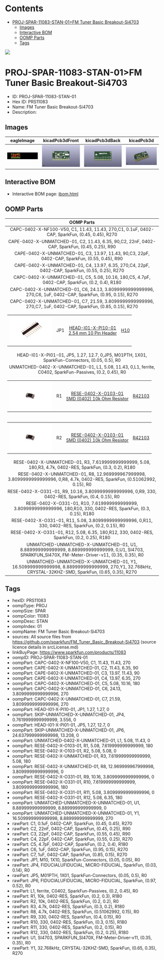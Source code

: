 



Contents
========

* [PROJ-SPAR-11083-STAN-01>FM Tuner Basic Breakout-Si4703](#proj-spar-11083-stan-01fm-tuner-basic-breakout-si4703)
	* [Images](#images)
	* [Interactive BOM](#interactive-bom)
	* [OOMP Parts](#oomp-parts)
	* [Tags](#tags)
  
![][im]
# PROJ-SPAR-11083-STAN-01>FM Tuner Basic Breakout-Si4703

- ID: PROJ-SPAR-11083-STAN-01
- Hex ID: PRS11083
- Name: FM Tuner Basic Breakout-Si4703
- Description: 

## Images
  
  

|eagleImage|kicadPcb3dFront|kicadPcb3dBack|kicadPcb3d|
| :---: | :---: | :---: | :---: |
|[![eagleImage](eagleImage_140.png)](eagleImage_600.png)|[![kicadPcb3dFront](kicadPcb3dFront_140.png)](kicadPcb3dFront_600.png)|[![kicadPcb3dBack](kicadPcb3dBack_140.png)](kicadPcb3dBack_600.png)|[![kicadPcb3d](kicadPcb3d_140.png)](kicadPcb3d_600.png)|

## Interactive BOM

- Interactive BOM page: [ibom.html](kicad/bom/ibom.html)

## OOMP Parts
  

|OOMP Parts|
| :---: |
|CAPC-0402-X-NF100-V50, C1, 11.43, 11.43, 270,C1, 0.1uF, 0402-CAP, SparkFun, (0.45, 0.45), R270|
|CAPE-0402-X-UNMATCHED-01, C2, 11.43, 6.35, 90,C2, 22nF, 0402-CAP, SparkFun, (0.45, 0.25), R90|
|CAPE-0402-X-UNMATCHED-01, C3, 13.97, 11.43, 90,C3, 22pF, 0402-CAP, SparkFun, (0.55, 0.45), R90|
|CAPE-0402-X-UNMATCHED-01, C4, 13.97, 6.35, 270,C4, 22pF, 0402-CAP, SparkFun, (0.55, 0.25), R270|
|CAPC-0402-X-UNMATCHED-01, C5, 5.08, 10.16, 180,C5, 4.7pF, 0402-CAP, SparkFun, (0.2, 0.4), R180|
|CAPC-0402-X-UNMATCHED-01, C6, 24.13, 3.8099999999999996, 270,C6, 1uF, 0402-CAP, SparkFun, (0.95, 0.15), R270|
|CAPC-0402-X-UNMATCHED-01, C7, 21.59, 3.8099999999999996, 270,C7, 1uF, 0402-CAP, SparkFun, (0.85, 0.15), R270|
|<table><tr><td>![HEAD-I01-X-PI10-01](https://raw.githubusercontent.com/oomlout/oomlout_OOMP_parts/main/HEAD-I01-X-PI10-01/image_140.jpg)</td><td> JP1</td><td>[HEAD-I01-X-PI10-01<br>2.54 mm 10 Pin Header](https://github.com/oomlout/oomlout_OOMP_parts/tree/main/HEAD-I01-X-PI10-01/)</td><td>[H10](https://github.com/oomlout/oomlout_OOMP_parts/tree/main/HEAD-I01-X-PI10-01/)</td></tr></table>|
|HEAD-I01-X-PI01-01, JP5, 1.27, 12.7, 0,JP5, M01PTH, 1X01, SparkFun-Connectors, (0.05, 0.5), R0|
|UNMATCHED-0402-X-UNMATCHED-01, L1, 5.08, 11.43, 0,L1, ferrite, C0402, SparkFun-Passives, (0.2, 0.45), R0|
|<table><tr><td>![RESE-0402-X-O103-01](https://raw.githubusercontent.com/oomlout/oomlout_OOMP_parts/main/RESE-0402-X-O103-01/image_140.jpg)</td><td> R1</td><td>[RESE-0402-X-O103-01<br>SMD (0402) 10k Ohm Resistor](https://github.com/oomlout/oomlout_OOMP_parts/tree/main/RESE-0402-X-O103-01/)</td><td>[R42103](https://github.com/oomlout/oomlout_OOMP_parts/tree/main/RESE-0402-X-O103-01/)</td></tr></table>|
|<table><tr><td>![RESE-0402-X-O103-01](https://raw.githubusercontent.com/oomlout/oomlout_OOMP_parts/main/RESE-0402-X-O103-01/image_140.jpg)</td><td> R2</td><td>[RESE-0402-X-O103-01<br>SMD (0402) 10k Ohm Resistor](https://github.com/oomlout/oomlout_OOMP_parts/tree/main/RESE-0402-X-O103-01/)</td><td>[R42103](https://github.com/oomlout/oomlout_OOMP_parts/tree/main/RESE-0402-X-O103-01/)</td></tr></table>|
|RESE-0402-X-UNMATCHED-01, R3, 7.619999999999999, 5.08, 180,R3, 4.7k, 0402-RES, SparkFun, (0.3, 0.2), R180|
|RESE-0402-X-UNMATCHED-01, R8, 12.969999967999998, 3.8099999999999996, 0,R8, 4.7k, 0402-RES, SparkFun, (0.51062992, 0.15), R0|
|RESE-0402-X-O331-01, R9, 10.16, 3.8099999999999996, 0,R9, 330, 0402-RES, SparkFun, (0.4, 0.15), R0|
|RESE-0402-X-O331-01, R10, 7.619999999999999, 3.8099999999999996, 180,R10, 330, 0402-RES, SparkFun, (0.3, 0.15), R180|
|RESE-0402-X-O331-01, R11, 5.08, 3.8099999999999996, 0,R11, 330, 0402-RES, SparkFun, (0.2, 0.15), R0|
|RESE-0402-X-O331-01, R12, 5.08, 6.35, 180,R12, 330, 0402-RES, SparkFun, (0.2, 0.25), R180|
|UNMATCHED-UNMATCHED-X-UNMATCHED-01, U1, 8.889999999999999, 8.889999999999999, 0,U1, SI4703, SPARKFUN_SI470X, FM-Meter-Driver-v11, (0.35, 0.35), R0|
|UNMATCHED-UNMATCHED-X-UNMATCHED-01, Y1, 16.509999999999998, 8.889999999999999, 270,Y1, 32.768kHz, CRYSTAL-32KHZ-SMD, SparkFun, (0.65, 0.35), R270|

## Tags

- hexID: PRS11083
- oompType: PROJ
- oompSize: SPAR
- oompColor: 11083
- oompDesc: STAN
- oompIndex: 01
- oompName: FM Tuner Basic Breakout-Si4703
- sources: All source files from https://github.com/sparkfun/FM_Tuner_Basic_Breakout-Si4703 (source licence details in srcLicense.md)
- linkBuyPage: https://www.sparkfun.com/products/11083
- oompID: PROJ-SPAR-11083-STAN-01
- oompPart: CAPC-0402-X-NF100-V50, C1, 11.43, 11.43, 270
- oompPart: CAPE-0402-X-UNMATCHED-01, C2, 11.43, 6.35, 90
- oompPart: CAPE-0402-X-UNMATCHED-01, C3, 13.97, 11.43, 90
- oompPart: CAPE-0402-X-UNMATCHED-01, C4, 13.97, 6.35, 270
- oompPart: CAPC-0402-X-UNMATCHED-01, C5, 5.08, 10.16, 180
- oompPart: CAPC-0402-X-UNMATCHED-01, C6, 24.13, 3.8099999999999996, 270
- oompPart: CAPC-0402-X-UNMATCHED-01, C7, 21.59, 3.8099999999999996, 270
- oompPart: HEAD-I01-X-PI10-01, JP1, 1.27, 1.27, 0
- oompPart: SKIP-UNMATCHED-X-UNMATCHED-01, JP4, 0.7619999999999999, 3.556, 0
- oompPart: HEAD-I01-X-PI01-01, JP5, 1.27, 12.7, 0
- oompPart: SKIP-UNMATCHED-X-UNMATCHED-01, JP6, 24.637999999999998, 13.208, 0
- oompPart: UNMATCHED-0402-X-UNMATCHED-01, L1, 5.08, 11.43, 0
- oompPart: RESE-0402-X-O103-01, R1, 5.08, 7.619999999999999, 180
- oompPart: RESE-0402-X-O103-01, R2, 5.08, 5.08, 0
- oompPart: RESE-0402-X-UNMATCHED-01, R3, 7.619999999999999, 5.08, 180
- oompPart: RESE-0402-X-UNMATCHED-01, R8, 12.969999967999998, 3.8099999999999996, 0
- oompPart: RESE-0402-X-O331-01, R9, 10.16, 3.8099999999999996, 0
- oompPart: RESE-0402-X-O331-01, R10, 7.619999999999999, 3.8099999999999996, 180
- oompPart: RESE-0402-X-O331-01, R11, 5.08, 3.8099999999999996, 0
- oompPart: RESE-0402-X-O331-01, R12, 5.08, 6.35, 180
- oompPart: UNMATCHED-UNMATCHED-X-UNMATCHED-01, U1, 8.889999999999999, 8.889999999999999, 0
- oompPart: UNMATCHED-UNMATCHED-X-UNMATCHED-01, Y1, 16.509999999999998, 8.889999999999999, 270
- rawPart: C1, 0.1uF, 0402-CAP, SparkFun, (0.45, 0.45), R270
- rawPart: C2, 22nF, 0402-CAP, SparkFun, (0.45, 0.25), R90
- rawPart: C3, 22pF, 0402-CAP, SparkFun, (0.55, 0.45), R90
- rawPart: C4, 22pF, 0402-CAP, SparkFun, (0.55, 0.25), R270
- rawPart: C5, 4.7pF, 0402-CAP, SparkFun, (0.2, 0.4), R180
- rawPart: C6, 1uF, 0402-CAP, SparkFun, (0.95, 0.15), R270
- rawPart: C7, 1uF, 0402-CAP, SparkFun, (0.85, 0.15), R270
- rawPart: JP1, M10, 1X10, SparkFun-Connectors, (0.05, 0.05), R0
- rawPart: JP4, FIDUCIALUFIDUCIAL, MICRO-FIDUCIAL, SparkFun, (0.03, 0.14), R0
- rawPart: JP5, M01PTH, 1X01, SparkFun-Connectors, (0.05, 0.5), R0
- rawPart: JP6, FIDUCIALUFIDUCIAL, MICRO-FIDUCIAL, SparkFun, (0.97, 0.52), R0
- rawPart: L1, ferrite, C0402, SparkFun-Passives, (0.2, 0.45), R0
- rawPart: R1, 10k, 0402-RES, SparkFun, (0.2, 0.3), R180
- rawPart: R2, 10k, 0402-RES, SparkFun, (0.2, 0.2), R0
- rawPart: R3, 4.7k, 0402-RES, SparkFun, (0.3, 0.2), R180
- rawPart: R8, 4.7k, 0402-RES, SparkFun, (0.51062992, 0.15), R0
- rawPart: R9, 330, 0402-RES, SparkFun, (0.4, 0.15), R0
- rawPart: R10, 330, 0402-RES, SparkFun, (0.3, 0.15), R180
- rawPart: R11, 330, 0402-RES, SparkFun, (0.2, 0.15), R0
- rawPart: R12, 330, 0402-RES, SparkFun, (0.2, 0.25), R180
- rawPart: U1, SI4703, SPARKFUN_SI470X, FM-Meter-Driver-v11, (0.35, 0.35), R0
- rawPart: Y1, 32.768kHz, CRYSTAL-32KHZ-SMD, SparkFun, (0.65, 0.35), R270



[im]: kicadPcb3d_450.png
